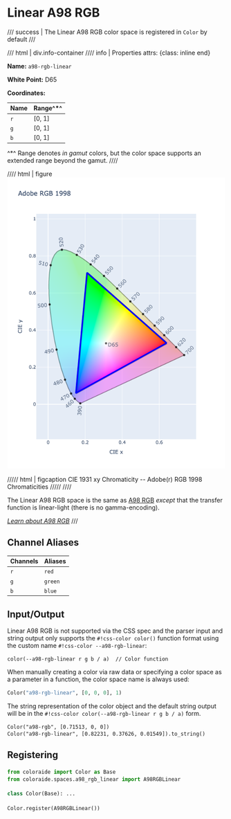 # Linear A98 RGB

/// success | The Linear A98 RGB color space is registered in `Color` by default
///

/// html | div.info-container
//// info | Properties
    attrs: {class: inline end}

**Name:** `a98-rgb-linear`

**White Point:** D65

**Coordinates:**

Name | Range^\*^
---- | -----
`r`  | [0, 1]
`g`  | [0, 1]
`b`  | [0, 1]

^\*^ Range denotes _in gamut_ colors, but the color space supports an extended range beyond the gamut.
////

//// html | figure
![A98 RGB](../images/a98-rgb.png)

///// html | figcaption
CIE 1931 xy Chromaticity -- Adobe(r) RGB 1998 Chromaticities
/////
////

The Linear A98 RGB space is the same as [A98 RGB](./a98_rgb.md) *except* that the transfer function is linear-light
(there is no gamma-encoding).

_[Learn about A98 RGB](https://en.wikipedia.org/wiki/Adobe_RGB_color_space)_
///

## Channel Aliases

Channels | Aliases
-------- | -------
`r`      | `red`
`g`      | `green`
`b`      | `blue`

## Input/Output

Linear A98 RGB is not supported via the CSS spec and the parser input and string output only supports the
`#!css-color color()` function format using the custom name `#!css-color --a98-rgb-linear`:

```css-color
color(--a98-rgb-linear r g b / a)  // Color function
```

When manually creating a color via raw data or specifying a color space as a parameter in a function, the color
space name is always used:

```py
Color("a98-rgb-linear", [0, 0, 0], 1)
```

The string representation of the color object and the default string output will be in the
`#!css-color color(--a98-rgb-linear r g b / a)` form.

```playground
Color("a98-rgb", [0.71513, 0, 0])
Color("a98-rgb-linear", [0.82231, 0.37626, 0.01549]).to_string()
```

## Registering

```py
from coloraide import Color as Base
from coloraide.spaces.a98_rgb_linear import A98RGBLinear

class Color(Base): ...

Color.register(A98RGBLinear())
```

